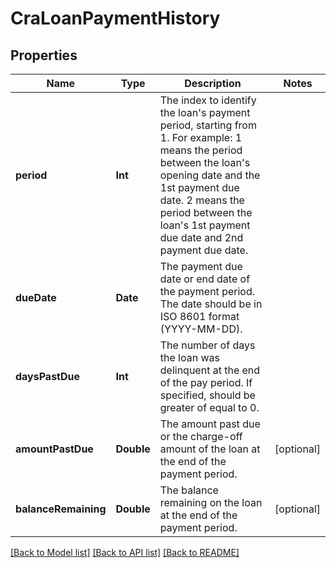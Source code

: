 # CraLoanPaymentHistory

## Properties
Name | Type | Description | Notes
------------ | ------------- | ------------- | -------------
**period** | **Int** | The index to identify the loan&#39;s payment period, starting from 1. For example:   1 means the period between the loan&#39;s opening date and the 1st payment due date.   2 means the period between the loan&#39;s 1st payment due date and 2nd payment due date. | 
**dueDate** | **Date** | The payment due date or end date of the payment period. The date should be in ISO 8601 format (YYYY-MM-DD). | 
**daysPastDue** | **Int** | The number of days the loan was delinquent at the end of the pay period. If specified, should be greater of equal to 0. | 
**amountPastDue** | **Double** | The amount past due or the charge-off amount of the loan at the end of the payment period. | [optional] 
**balanceRemaining** | **Double** | The balance remaining on the loan at the end of the payment period. | [optional] 

[[Back to Model list]](../README.md#documentation-for-models) [[Back to API list]](../README.md#documentation-for-api-endpoints) [[Back to README]](../README.md)


